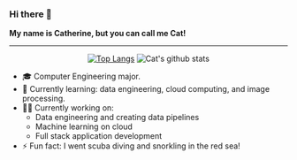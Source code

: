 ### Hi there 👋

**My name is Catherine, but you can call me Cat!**
<div align="center">

---

[![Top Langs](https://github-readme-stats.vercel.app/api/top-langs/?username=cat-matta&layout=compact&theme=radical&show_icons=true&hide=jupyter%20notebook,CMake&count_private=true)](https://github.com/anuraghazra/github-readme-stats)
![Cat's github stats](https://github-readme-stats.vercel.app/api?username=cat-matta&theme=radical&show_icons=true) 

</div>

- 🎓 Computer Engineering major.
- 🔭 Currently learning: data engineering, cloud computing, and image processing.
- 👩‍💻 Currently working on: 
    - Data engineering and creating data pipelines
    - Machine learning on cloud
    - Full stack application development
- ⚡ Fun fact: I went scuba diving and snorkling in the red sea!

